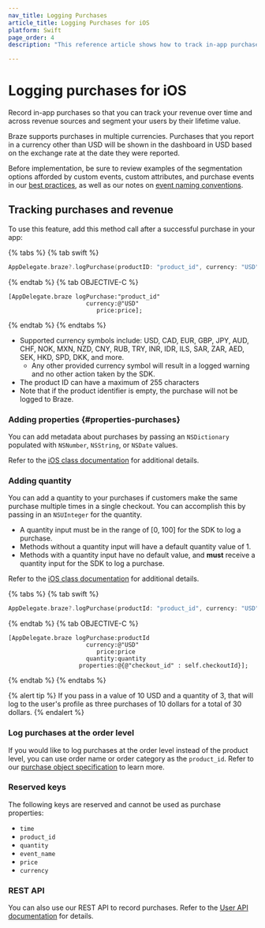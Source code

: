 ```yaml
---
nav_title: Logging Purchases
article_title: Logging Purchases for iOS
platform: Swift
page_order: 4
description: "This reference article shows how to track in-app purchases and revenue and assign purchase properties in your iOS application."

---
```


# Logging purchases for iOS

Record in-app purchases so that you can track your revenue over time and across revenue sources and segment your users by their lifetime value.

Braze supports purchases in multiple currencies. Purchases that you report in a currency other than USD will be shown in the dashboard in USD based on the exchange rate at the date they were reported.

Before implementation, be sure to review examples of the segmentation options afforded by custom events, custom attributes, and purchase events in our [best practices][5], as well as our notes on [event naming conventions]({{site.baseurl}}/user_guide/data_and_analytics/custom_data/event_naming_conventions/).

## Tracking purchases and revenue

To use this feature, add this method call after a successful purchase in your app:

{% tabs %}
{% tab swift %}

```swift
AppDelegate.braze?.logPurchase(productID: "product_id", currency: "USD", price: price)
```

{% endtab %}
{% tab OBJECTIVE-C %}

```objc
[AppDelegate.braze logPurchase:"product_id"
                      currency:@"USD"
                         price:price];
```

{% endtab %}
{% endtabs %}

- Supported currency symbols include: USD, CAD, EUR, GBP, JPY, AUD, CHF, NOK, MXN, NZD, CNY, RUB, TRY, INR, IDR, ILS, SAR, ZAR, AED, SEK, HKD, SPD, DKK, and more.
  - Any other provided currency symbol will result in a logged warning and no other action taken by the SDK.
- The product ID can have a maximum of 255 characters
- Note that if the product identifier is empty, the purchase will not be logged to Braze.

### Adding properties {#properties-purchases}
You can add metadata about purchases by passing an `NSDictionary` populated with `NSNumber`, `NSString`, or `NSDate` values.

Refer to the [iOS class documentation][8] for additional details.

### Adding quantity
You can add a quantity to your purchases if customers make the same purchase multiple times in a single checkout. You can accomplish this by passing in an `NSUInteger` for the quantity.

* A quantity input must be in the range of [0, 100] for the SDK to log a purchase.
* Methods without a quantity input will have a default quantity value of 1.
* Methods with a quantity input have no default value, and **must** receive a quantity input for the SDK to log a purchase.

Refer to the [iOS class documentation][7] for additional details.

{% tabs %}
{% tab swift %}

```swift
AppDelegate.braze?.logPurchase(productId: "product_id", currency: "USD", price: price, quantity: quantity, properties: ["key1":"value1"])
```

{% endtab %}
{% tab OBJECTIVE-C %}

```objc
[AppDelegate.braze logPurchase:productId
                      currency:@"USD"
                         price:price
                      quantity:quantity
                    properties:@{@"checkout_id" : self.checkoutId}];
```

{% endtab %}
{% endtabs %}

{% alert tip %}
If you pass in a value of 10 USD and a quantity of 3, that will log to the user's profile as three purchases of 10 dollars for a total of 30 dollars.
{% endalert %}

### Log purchases at the order level
If you would like to log purchases at the order level instead of the product level, you can use order name or order category as the `product_id`. Refer to our [purchase object specification]({{site.baseurl}}/api/objects_filters/purchase_object/#product-id-naming-conventions) to learn more. 

### Reserved keys

The following keys are reserved and cannot be used as purchase properties:

- `time`
- `product_id`
- `quantity`
- `event_name`
- `price`
- `currency`

### REST API

You can also use our REST API to record purchases. Refer to the [User API documentation][4] for details.

[2]: https://github.com/Appboy/appboy-ios-sdk/blob/master/AppboyKit/include/Appboy.h
[4]: {{site.baseurl}}/developer_guide/rest_api/user_data/#user-data
[5]: {{site.baseurl}}/developer_guide/platform_wide/analytics_overview/#user-data-collection
[6]: http://appboy.github.io/appboy-ios-sdk/docs/interface_appboy.html#ad35bb238aaa4fe9d1ede0439a4c401db "logcustomevent:withproperties documentation"
[7]: http://appboy.github.io/appboy-ios-sdk/docs/interface_appboy.html#ab50403068be47c0acba9943583e259fa "logpurchase w/ quantity class documentation"
[8]: http://appboy.github.io/appboy-ios-sdk/docs/interface_appboy.html#aaca4b885a8f61ac9fad3936b091448cc "logpurchase w/ properties class documentation"
